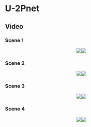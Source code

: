 <div align=left><div>

# U-2Pnet

<div align=left><div>
  
## Video

<div align=left><div>
  
### Scene 1

<div align=center><img src="https://github.com/polwork/U-2Pnet/blob/main/Video/Viedeo1-Ori.gif" ><img src="https://github.com/polwork/U-2Pnet/blob/main/Video/Viedeo1-U2P.gif"><div>
  
<div align=left><div>
  
### Scene 2
  
<div align=center><img src="https://github.com/polwork/U-2Pnet/blob/main/Video/Viedeo1-Ori.gif" ><img src="https://github.com/polwork/U-2Pnet/blob/main/Video/Viedeo1-U2P.gif"><div>

<div align=left><div>

### Scene 3

<div align=center><img src="https://github.com/polwork/U-2Pnet/blob/main/Video/Viedeo1-Ori.gif" ><img src="https://github.com/polwork/U-2Pnet/blob/main/Video/Viedeo1-U2P.gif"><div>

<div align=left><div>

### Scene 4

<div align=center><img src="https://github.com/polwork/U-2Pnet/blob/main/Video/Viedeo1-Ori.gif" ><img src="https://github.com/polwork/U-2Pnet/blob/main/Video/Viedeo1-U2P.gif"><div>

